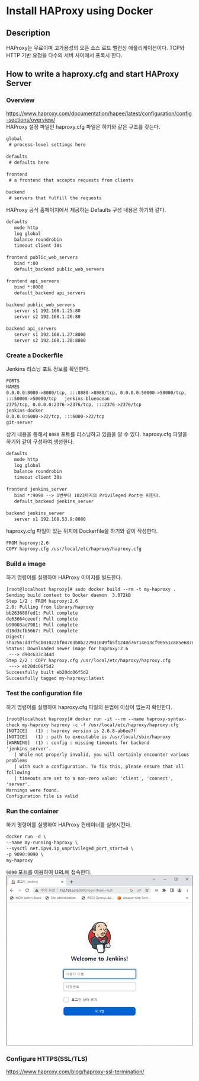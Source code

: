 # Install HAProxy using Docker
## Description
HAProxy는 무료이며 고가용성의 오픈 소스 로드 밸런싱 애플리케이션이다. TCP와 HTTP 기반 요청을 다수의 서버 사이에서 프록시 한다.
## How to write a haproxy.cfg and start HAProxy Server
### Overview
https://www.haproxy.com/documentation/hapee/latest/configuration/config-sections/overview/  
HAProxy 설정 파일인 haproxy.cfg 파일은 하기와 같은 구조를 갖는다.
```text
global
 # process-level settings here

defaults
 # defaults here

frontend
 # a frontend that accepts requests from clients

backend
 # servers that fulfill the requests
```
HAProxy 공식 홈페이지에서 제공하는 Defaults 구성 내용은 하기와 같다.
```text
defaults
   mode http
   log global
   balance roundrobin
   timeout client 30s

frontend public_web_servers
   bind *:80
   default_backend public_web_servers

frontend api_servers
   bind *:8000
   default_backend api_servers

backend public_web_servers
   server s1 192.168.1.25:80
   server s2 192.168.1.26:80

backend api_servers
   server s1 192.168.1.27:8000
   server s2 192.168.1.28:8080
```
### Create a Dockerfile
Jenkins 리스닝 포트 정보를 확인한다.
```text
PORTS                                                                                      NAMES
0.0.0.0:8080->8080/tcp, :::8080->8080/tcp, 0.0.0.0:50000->50000/tcp, :::50000->50000/tcp   jenkins-blueocean
2375/tcp, 0.0.0.0:2376->2376/tcp, :::2376->2376/tcp                                        jenkins-docker
0.0.0.0:6000->22/tcp, :::6000->22/tcp                                                      git-server
```
상기 내용을 통해서 `8080` 포트를 리스닝하고 있음을 알 수 있다. haproxy.cfg 파일을 하기와 같이 구성하여 생성한다.
```text
defaults
   mode http
   log global
   balance roundrobin
   timeout client 30s

frontend jenkins_server
   bind *:9090 --> 1번부터 1023까지의 Privileged Port는 피한다.
   default_backend jenkins_server

backend jenkins_server
   server s1 192.168.53.9:8080
```
haproxy.cfg 파일이 있는 위치에 Dockerfile을 하기와 같이 작성한다.
```text
FROM haproxy:2.6
COPY haproxy.cfg /usr/local/etc/haproxy/haproxy.cfg
```
### Build a image
하기 명령어를 실행하여 HAProxy 이미지를 빌드한다.
```text
[root@localhost haproxy]# sudo docker build --rm -t my-haproxy .
Sending build context to Docker daemon  3.072kB
Step 1/2 : FROM haproxy:2.6
2.6: Pulling from library/haproxy
bb263680fed1: Pull complete 
de63664ceeef: Pull complete 
b90003ae7981: Pull complete 
d18d3cfb5667: Pull complete 
Digest: sha256:dd7f5cb01022bf04703b8b222931049fb5f1240d76714613cf90551c885e687d
Status: Downloaded newer image for haproxy:2.6
 ---> d90c633c344d
Step 2/2 : COPY haproxy.cfg /usr/local/etc/haproxy/haproxy.cfg
 ---> eb20dc06f5d2
Successfully built eb20dc06f5d2
Successfully tagged my-haproxy:latest
```
### Test the configuration file
하기 명령어를 실행하여 haproxy.cfg 파일의 문법에 이상이 없는지 확인한다.
```text
[root@localhost haproxy]# docker run -it --rm --name haproxy-syntax-check my-haproxy haproxy -c -f /usr/local/etc/haproxy/haproxy.cfg
[NOTICE]   (1) : haproxy version is 2.6.8-ab6ee7f
[NOTICE]   (1) : path to executable is /usr/local/sbin/haproxy
[WARNING]  (1) : config : missing timeouts for backend 'jenkins_server'.
   | While not properly invalid, you will certainly encounter various problems
   | with such a configuration. To fix this, please ensure that all following
   | timeouts are set to a non-zero value: 'client', 'connect', 'server'.
Warnings were found.
Configuration file is valid
```
### Run the container
하기 명령어를 실행하여 HAProxy 컨테이너를 실행시킨다.
```shell
docker run -d \
--name my-running-haproxy \
--sysctl net.ipv4.ip_unprivileged_port_start=0 \
-p 9090:9090 \
my-haproxy
```
`9090` 포트를 이용하여 URL에 접속한다.  
![](../img/haproxy9090.png)  
### Configure HTTPS(SSL/TLS)
https://www.haproxy.com/blog/haproxy-ssl-termination/